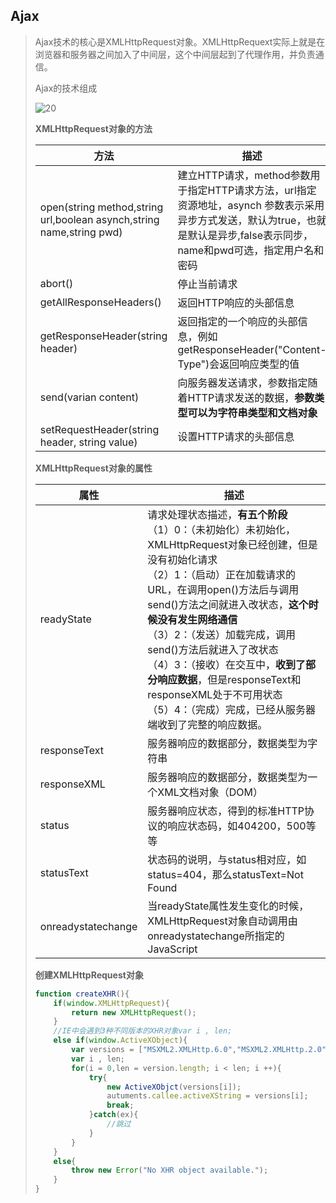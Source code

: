 ## Ajax

> Ajax技术的核心是XMLHttpRequest对象。XMLHttpRequext实际上就是在浏览器和服务器之间加入了中间层，这个中间层起到了代理作用，并负责通信。
>
> Ajax的技术组成
>
> ![20](https://github.com/LQ55/notes/blob/master/%E4%BB%93%E5%BA%93%E5%9B%BE%E5%BA%93/20.png)
>
> **XMLHttpRequest对象的方法**
>
> | 方法                                                         | 描述                                                         |
> | ------------------------------------------------------------ | ------------------------------------------------------------ |
> | open(string method,string url,boolean asynch,string name,string pwd) | 建立HTTP请求，method参数用于指定HTTP请求方法，url指定资源地址，asynch 参数表示采用异步方式发送，默认为true，也就是默认是异步,false表示同步，name和pwd可选，指定用户名和密码 |
> | abort()                                                      | 停止当前请求                                                 |
> | getAllResponseHeaders()                                      | 返回HTTP响应的头部信息                                       |
> | getResponseHeader(string header)                             | 返回指定的一个响应的头部信息，例如getResponseHeader("Content-Type")会返回响应类型的值 |
> | send(varian content)                                         | 向服务器发送请求，参数指定随着HTTP请求发送的数据，**参数类型可以为字符串类型和文档对象** |
> | setRequestHeader(string header, string value)                | 设置HTTP请求的头部信息                                       |
>
> **XMLHttpRequest对象的属性**
>
> | 属性               | 描述                                                         |
> | ------------------ | ------------------------------------------------------------ |
> | readyState         | 请求处理状态描述，**有五个阶段**<br />（1）0：（未初始化）未初始化，XMLHttpRequest对象已经创建，但是没有初始化请求<br />（2）1：（启动）正在加载请求的URL，在调用open()方法后与调用send()方法之间就进入改状态，**这个时候没有发生网络通信**<br />（3）2：（发送）加载完成，调用send()方法后就进入了改状态<br />（4）3：（接收）在交互中，**收到了部分响应数据**，但是responseText和responseXML处于不可用状态<br />（5）4：（完成）完成，已经从服务器端收到了完整的响应数据。 |
> | responseText       | 服务器响应的数据部分，数据类型为字符串                       |
> | responseXML        | 服务器响应的数据部分，数据类型为一个XML文档对象（DOM）       |
> | status             | 服务器响应状态，得到的标准HTTP协议的响应状态码，如404200，500等等 |
> | statusText         | 状态码的说明，与status相对应，如status=404，那么statusText=Not Found |
> | onreadystatechange | 当readyState属性发生变化的时候，XMLHttpRequest对象自动调用由onreadystatechange所指定的JavaScript |
>
> **创建XMLHttpRequest对象**
>
> ```javascript
> function createXHR(){
>     if(window.XMLHttpRequest){
>         return new XMLHttpRequest();
>     }
>     //IE中会遇到3种不同版本的XHR对象var i , len;
>     else if(window.ActiveXObject){
>         var versions = ["MSXML2.XMLHttp.6.0","MSXML2.XMLHttp.2.0","MSXML2.XMLHttp"];
>         var i , len;
>         for(i = 0,len = version.length; i < len; i ++){
>             try{
>                 new ActiveXObjct(versions[i]);
>                 autuments.callee.activeXString = versions[i];
>                 break;
>             }catch(ex){
>                 //跳过
>             }
>         }
>     }
>     else{
>         throw new Error("No XHR object available.");
>     }
> }
> ```
>
> 

